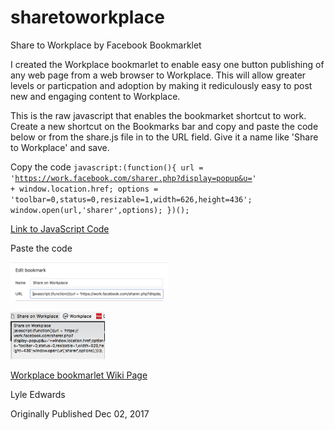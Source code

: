 # sharetoworkplace
Share to Workplace by Facebook Bookmarklet

I created the Workplace bookmarlet to enable easy one button publishing of any web page from a web browser to Workplace. This will allow greater levels or particpation and adoption by making it rediculously easy to post new and engaging content to Workplace.

This is the raw javascript that enables the bookmarket shortcut to work. Create a new shortcut on the Bookmarks bar and copy and paste the code below or from the share.js file in to the URL field. Give it a name like 'Share to Workplace' and save.

Copy the code
<code>javascript:(function(){
url = 'https://work.facebook.com/sharer.php?display=popup&u=' + window.location.href;
options = 'toolbar=0,status=0,resizable=1,width=626,height=436';
window.open(url,'sharer',options);
})();</code>

<a href='https://github.com/lyletedwards/sharetoworkplace/blob/master/share.js'>Link to JavaScript Code</a>

Paste the code<p>
<img src='https://github.com/lyletedwards/sharetoworkplace/blob/master/bookmarkletsettings.png' height='50%' width='50%'>
<p>
<img src='https://github.com/lyletedwards/sharetoworkplace/blob/master/bookmarkletbar.png' height='30%' width='30%'>

<a href='https://github.com/lyletedwards/sharetoworkplace/wiki'>Workplace bookmarlet Wiki Page</a>


Lyle Edwards 

Originally Published
Dec 02, 2017
